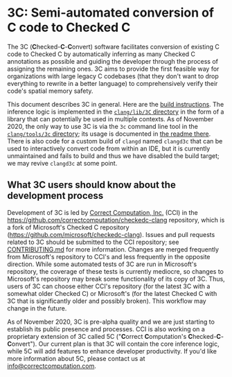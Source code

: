 # 3C: Semi-automated conversion of C code to Checked C

The 3C (**C**hecked-**C**-**C**onvert) software facilitates conversion of existing C code to Checked C by automatically inferring as many Checked C annotations as possible and guiding the developer through the process of assigning the remaining ones. 3C aims to provide the first feasible way for organizations with large legacy C codebases (that they don't want to drop everything to rewrite in a better language) to comprehensively verify their code's spatial memory safety.

This document describes 3C in general. Here are the [build instructions](INSTALL.md). The inference logic is implemented in the [`clang/lib/3C` directory](../../../lib/3C) in the form of a library that can potentially be used in multiple contexts. As of November 2020, the only way to use 3C is via the `3c` command line tool in the [`clang/tools/3c` directory](../../../tools/3c); its usage is documented in [the readme there](../../../tools/3c/README.md). There is also code for a custom build of `clangd` named `clangd3c` that can be used to interactively convert code from within an IDE, but it is currently unmaintained and fails to build and thus we have disabled the build target; we may revive `clangd3c` at some point.

## What 3C users should know about the development process

Development of 3C is led by [Correct Computation, Inc.](https://correctcomputation.com/) (CCI) in the https://github.com/correctcomputation/checkedc-clang repository, which is a fork of Microsoft's Checked C repository (https://github.com/microsoft/checkedc-clang). Issues and pull requests related to 3C should be submitted to the CCI repository; see [CONTRIBUTING.md](CONTRIBUTING.md) for more information. Changes are merged frequently from Microsoft's repository to CCI's and less frequently in the opposite direction. While some automated tests of 3C are run in Microsoft's repository, the coverage of these tests is currently mediocre, so changes to Microsoft's repository may break some functionality of its copy of 3C. Thus, users of 3C can choose either CCI's repository (for the latest 3C with a somewhat older Checked C) or Microsoft's (for the latest Checked C with 3C that is significantly older and possibly broken). This workflow may change in the future.

As of November 2020, 3C is pre-alpha quality and we are just starting to establish its public presence and processes. CCI is also working on a proprietary extension of 3C called 5C ("**C**orrect **C**omputation's **C**hecked-**C**-**C**onvert"). Our current plan is that 3C will contain the core inference logic, while 5C will add features to enhance developer productivity. If you'd like more information about 5C, please contact us at info@correctcomputation.com.
